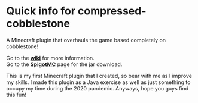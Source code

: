 # Quick info for compressed-cobblestone
A Minecraft plugin that overhauls the game based completely on cobblestone!

Go to the [**wiki**](https://github.com/Theguyhere0/compressed-cobblestone/wiki) for more information.<br>
Go to the [**SpigotMC**](https://www.spigotmc.org/resources/compressed-cobblestone.82112/) page for the jar download.

This is my first Minecraft plugin that I created, so bear with me as I improve my skills.
I made this plugin as a Java exercise as well as just something to occupy my time during the 2020 pandemic.
Anyways, hope you guys find this fun!
